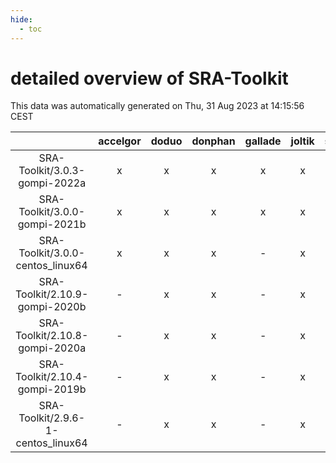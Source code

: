 ```yaml
---
hide:
  - toc
---
```


detailed overview of SRA-Toolkit
================================


This data was automatically generated on Thu, 31 Aug 2023 at 14:15:56 CEST  

| |accelgor|doduo|donphan|gallade|joltik|skitty|swalot|victini|
| :---: | :---: | :---: | :---: | :---: | :---: | :---: | :---: | :---: |
|SRA-Toolkit/3.0.3-gompi-2022a|x|x|x|x|x|x|x|x|
|SRA-Toolkit/3.0.0-gompi-2021b|x|x|x|x|x|x|x|x|
|SRA-Toolkit/3.0.0-centos_linux64|x|x|x|-|x|x|x|x|
|SRA-Toolkit/2.10.9-gompi-2020b|-|x|x|-|x|x|x|x|
|SRA-Toolkit/2.10.8-gompi-2020a|-|x|x|-|x|x|x|x|
|SRA-Toolkit/2.10.4-gompi-2019b|-|x|x|-|x|x|-|x|
|SRA-Toolkit/2.9.6-1-centos_linux64|-|x|x|-|x|x|x|x|
